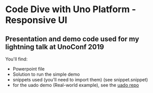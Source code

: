 # Code Dive with Uno Platform - Responsive UI

## Presentation and demo code used for my lightning talk at UnoConf 2019
You'll find:
* Powerpoint file
* Solution to run the simple demo
* snippets used (you'll need to import them) (see snippet.snippet)
* for the uado demo (Real-world example), see the [uado repo](https://github.com/unoplatform/uado)

